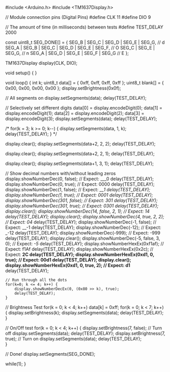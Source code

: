#include <Arduino.h>
#include <TM1637Display.h>

// Module connection pins (Digital Pins)
#define CLK 11
#define DIO 9

// The amount of time (in milliseconds) between tests
#define TEST_DELAY   2000

const uint8_t SEG_DONE[] = {
    SEG_B | SEG_C | SEG_D | SEG_E | SEG_G,           // d
    SEG_A | SEG_B | SEG_C | SEG_D | SEG_E | SEG_F,   // O
    SEG_C | SEG_E | SEG_G,                           // n
    SEG_A | SEG_D | SEG_E | SEG_F | SEG_G            // E
    };

TM1637Display display(CLK, DIO);

void setup()
{
}

void loop()
{
  int k;
  uint8_t data[] = { 0xff, 0xff, 0xff, 0xff };
  uint8_t blank[] = { 0x00, 0x00, 0x00, 0x00 };
  display.setBrightness(0x0f);

  // All segments on
  display.setSegments(data);
  delay(TEST_DELAY);

  // Selectively set different digits
  data[0] = display.encodeDigit(0);
  data[1] = display.encodeDigit(1);
  data[2] = display.encodeDigit(2);
  data[3] = display.encodeDigit(3);
  display.setSegments(data);
  delay(TEST_DELAY);

  /*
  for(k = 3; k >= 0; k--) {
    display.setSegments(data, 1, k);
    delay(TEST_DELAY);
    }
  */

  display.clear();
  display.setSegments(data+2, 2, 2);
  delay(TEST_DELAY);

  display.clear();
  display.setSegments(data+2, 2, 1);
  delay(TEST_DELAY);

  display.clear();
  display.setSegments(data+1, 3, 1);
  delay(TEST_DELAY);


  // Show decimal numbers with/without leading zeros
  display.showNumberDec(0, false); // Expect: ___0
  delay(TEST_DELAY);
  display.showNumberDec(0, true);  // Expect: 0000
  delay(TEST_DELAY);
    display.showNumberDec(1, false); // Expect: ___1
    delay(TEST_DELAY);
  display.showNumberDec(1, true);  // Expect: 0001
  delay(TEST_DELAY);
  display.showNumberDec(301, false); // Expect: _301
  delay(TEST_DELAY);
  display.showNumberDec(301, true); // Expect: 0301
  delay(TEST_DELAY);
  display.clear();
  display.showNumberDec(14, false, 2, 1); // Expect: _14_
  delay(TEST_DELAY);
  display.clear();
  display.showNumberDec(4, true, 2, 2);  // Expect: 04__
  delay(TEST_DELAY);
  display.showNumberDec(-1, false);  // Expect: __-1
  delay(TEST_DELAY);
  display.showNumberDec(-12);        // Expect: _-12
  delay(TEST_DELAY);
  display.showNumberDec(-999);       // Expect: -999
  delay(TEST_DELAY);
  display.clear();
  display.showNumberDec(-5, false, 3, 0); // Expect: _-5_
  delay(TEST_DELAY);
  display.showNumberHexEx(0xf1af);        // Expect: f1Af
  delay(TEST_DELAY);
  display.showNumberHexEx(0x2c);          // Expect: __2C
  delay(TEST_DELAY);
  display.showNumberHexEx(0xd1, 0, true); // Expect: 00d1
  delay(TEST_DELAY);
  display.clear();
  display.showNumberHexEx(0xd1, 0, true, 2); // Expect: d1__
  delay(TEST_DELAY);
  
    // Run through all the dots
    for(k=0; k <= 4; k++) {
        display.showNumberDecEx(0, (0x80 >> k), true);
        delay(TEST_DELAY);
    }

  // Brightness Test
  for(k = 0; k < 4; k++)
    data[k] = 0xff;
  for(k = 0; k < 7; k++) {
    display.setBrightness(k);
    display.setSegments(data);
    delay(TEST_DELAY);
  }
  
  // On/Off test
  for(k = 0; k < 4; k++) {
    display.setBrightness(7, false);  // Turn off
    display.setSegments(data);
    delay(TEST_DELAY);
    display.setBrightness(7, true); // Turn on
    display.setSegments(data);
    delay(TEST_DELAY);  
  }

 
  // Done!
  display.setSegments(SEG_DONE);

  while(1);
}
